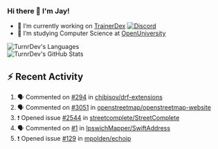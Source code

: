 ### Hi there 👋 I'm Jay!

- 🔭 I’m currently working on [TrainerDex](https://www.github.com/TrainerDex) [![Discord](https://discordapp.com/api/v6/guilds/364313717720219651/widget.png?style=shield)](http://discord.trainerdex.co.uk/)
- 🤔 I’m studying Computer Science at [OpenUniversity](http://www.open.ac.uk/courses/computing-it/degrees/bsc-computing-it-software-q62-soft)

![TurnrDev's Languages](https://github-readme-stats.vercel.app/api/top-langs/?username=TurnrDev&layout=compact&hide_border=true&title_color=1fa6aa&text_color=233247)
<br>
![TurnrDev's GitHub Stats](https://github-readme-stats.vercel.app/api?username=TurnrDev&show_icons=true&hide_border=true&count_private=true&include_all_commits=true&icon_color=1fa6aa&title_color=1fa6aa&text_color=233247)
<br>

## :zap: Recent Activity

<!--START_SECTION:activity-->
1. 🗣 Commented on [#294](https://github.com/chibisov/drf-extensions/issues/294) in [chibisov/drf-extensions](https://github.com/chibisov/drf-extensions)
2. 🗣 Commented on [#3051](https://github.com/openstreetmap/openstreetmap-website/issues/3051) in [openstreetmap/openstreetmap-website](https://github.com/openstreetmap/openstreetmap-website)
3. ❗️ Opened issue [#2544](https://github.com/streetcomplete/StreetComplete/issues/2544) in [streetcomplete/StreetComplete](https://github.com/streetcomplete/StreetComplete)
4. 🗣 Commented on [#1](https://github.com/IpswichMapper/SwiftAddress/issues/1) in [IpswichMapper/SwiftAddress](https://github.com/IpswichMapper/SwiftAddress)
5. ❗️ Opened issue [#129](https://github.com/mpolden/echoip/issues/129) in [mpolden/echoip](https://github.com/mpolden/echoip)
<!--END_SECTION:activity-->
